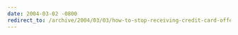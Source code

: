 ```yaml
---
date: 2004-03-02 -0800
redirect_to: /archive/2004/03/03/how-to-stop-receiving-credit-card-offers.aspx/
---
```

